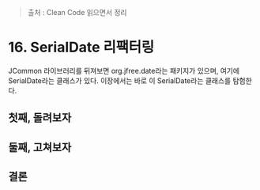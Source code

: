 > 출처 : Clean Code 읽으면서 정리

# 16. SerialDate 리팩터링
JCommon 라이브러리를 뒤져보면 org.jfree.date라는 패키지가 있으며, 여기에 SerialDate라는 클래스가 있다.
이장에서는 바로 이 SerialDate라는 클래스를 탐험한다.

## 첫째, 돌려보자
## 둘째, 고쳐보자
## 결론